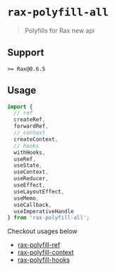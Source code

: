 # `rax-polyfill-all`

> Polyfills for Rax new api

## Support

`>= Rax@0.6.5`

## Usage

```js
import {
  // ref
  createRef,
  forwardRef,
  // context
  createContext,
  // hooks
  withHooks,
  useRef,
  useState,
  useContext,
  useReducer,
  useEffect,
  useLayoutEffect,
  useMemo,
  useCallback,
  useImperativeHandle
} from 'rax-polyfill-all';
```

Checkout usages below

* [rax-polyfill-ref](https://www.npmjs.com/package/rax-polyfill-ref)
* [rax-polyfill-context](https://www.npmjs.com/package/rax-polyfill-context)
* [rax-polyfill-hooks](https://www.npmjs.com/package/rax-polyfill-hooks)

